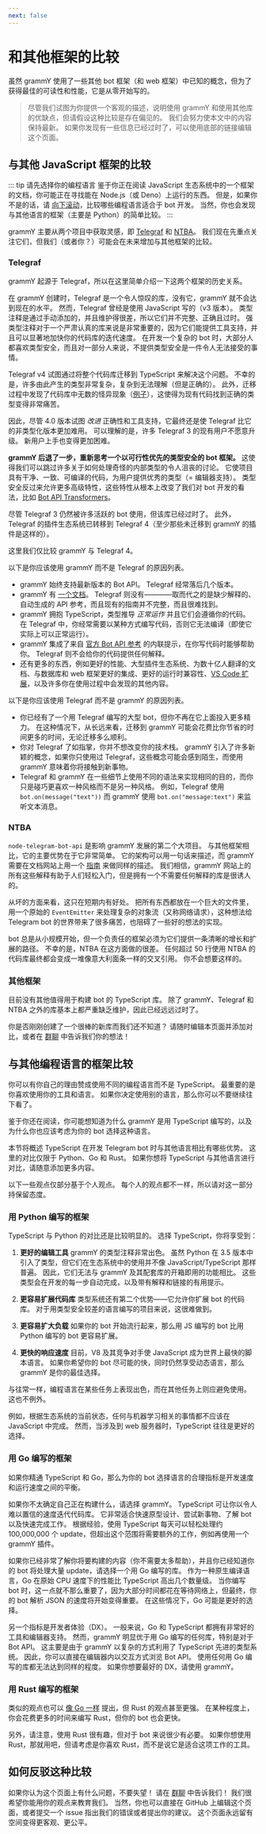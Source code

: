 ```yaml
---
next: false
---
```


# 和其他框架的比较

虽然 grammY 使用了一些其他 bot 框架（和 web 框架）中已知的概念，但为了获得最佳的可读性和性能，它是从零开始写的。

> 尽管我们试图为你提供一个客观的描述，说明使用 grammY 和使用其他库的优缺点，但请假设这种比较是存在偏见的。
> 我们会努力使本文中的内容保持最新。
> 如果你发现有一些信息已经过时了，可以使用底部的链接编辑这个页面。

## 与其他 JavaScript 框架的比较

::: tip 请先选择你的编程语言
鉴于你正在阅读 JavaScript 生态系统中的一个框架的文档，你可能正在寻找能在 Node.js（或 Deno）上运行的东西。
但是，如果你不是的话，请 [向下滚动](#与其他编程语言的框架比较)，比较哪些编程语言适合于 bot 开发。
当然，你也会发现与其他语言的框架（主要是 Python）的简单比较。
:::

grammY 主要从两个项目中获取灵感，即 [Telegraf](https://github.com/telegraf/telegraf) 和 [NTBA](https://github.com/yagop/node-telegram-bot-api)。
我们现在先重点关注它们，但我们（或者你？）可能会在未来增加与其他框架的比较。

### Telegraf

grammY 起源于 Telegraf，所以在这里简单介绍一下这两个框架的历史关系。

在 grammY 创建时，Telegraf 是一个令人惊叹的库，没有它，grammY 就不会达到现在的水平。
然而，Telegraf 曾经是使用 JavaScript 写的（v3 版本）。
类型注释是通过手动添加的，并且维护得很差，所以它们并不完整、正确且过时。
强类型注释对于一个严肃认真的库来说是非常重要的，因为它们能提供工具支持，并且可以显著地加快你的代码库的迭代速度。
在开发一个复杂的 bot 时，大部分人都喜欢类型安全，而且对一部分人来说，不提供类型安全是一件令人无法接受的事情。

Telegraf v4 试图通过将整个代码库迁移到 TypeScript 来解决这个问题。
不幸的是，许多由此产生的类型非常复杂，复杂到无法理解（但是正确的）。
此外，迁移过程中发现了代码库中无数的怪异现象（[例子](https://github.com/telegraf/telegraf/issues/1076)），这使得为现有代码找到正确的类型变得非常痛苦。

因此，尽管 4.0 版本试图 _改进_ 正确性和工具支持，它最终还是使 Telegraf 比它的非类型化版本更加难用。
可以理解的是，许多 Telegraf 3 的现有用户不愿意升级。
新用户上手也变得更加困难。

**grammY 后退了一步，重新思考一个以可行性优先的类型安全的 bot 框架。**
这使得我们可以跳过许多关于如何处理奇怪的内部类型的令人沮丧的讨论。
它使项目具有干净、一致、可编译的代码，为用户提供优秀的类型（= 编辑器支持）。
类型安全反过来允许更多高级特性，这些特性从根本上改变了我们对 bot 开发的看法，比如 [Bot API Transformers](../advanced/transformers)。

尽管 Telegraf 3 仍然被许多活跃的 bot 使用，但该库已经过时了。
此外，Telegraf 的插件生态系统已转移到 Telegraf 4（至少那些未迁移到 grammY 的插件是这样的）。

这里我们仅比较 grammY 与 Telegraf 4。

以下是你应该使用 grammY 而不是 Telegraf 的原因列表。

- grammY 始终支持最新版本的 Bot API。
  Telegraf 经常落后几个版本。
- grammY 有 [一个文档](../)。
  Telegraf 则没有————取而代之的是缺少解释的、自动生成的 API 参考，而且现有的指南并不完整，而且很难找到。
- grammY 拥抱 TypeScript，类型推导 _正常运作_ 并且它们会遵循你的代码。
  在 Telegraf 中，你经常需要以某种方式编写代码，否则它无法编译（即使它实际上可以正常运行）。
- grammY 集成了来自 [官方 Bot API 参考](https://core.telegram.org/bots/api) 的内联提示，在你写代码时能够帮助你。
  Telegraf 则不会给你的代码提供任何解释。
- 还有更多的东西，例如更好的性能、大型插件生态系统、为数十亿人翻译的文档、与数据库和 web 框架更好的集成、更好的运行时兼容性、[VS Code 扩展](https://marketplace.visualstudio.com/items?itemName=grammyjs.grammyjs)，以及许多你在使用过程中会发现的其他内容。

以下是你应该使用 Telegraf 而不是 grammY 的原因列表。

- 你已经有了一个用 Telegraf 编写的大型 bot，但你不再在它上面投入更多精力。
  在这种情况下，从长远来看，迁移到 grammY 可能会花费比你节省的时间更多的时间，无论迁移多么顺利。
- 你对 Telegraf 了如指掌，你并不想改变你的技术栈。
  grammY 引入了许多新颖的概念，如果你只使用过 Telegraf，这些概念可能会感到陌生，而使用 grammY 意味着你将接触到新事物。
- Telegraf 和 grammY 在一些细节上使用不同的语法来实现相同的目的，而你只是碰巧更喜欢一种风格而不是另一种风格。
  例如，Telegraf 使用 `bot.on(message("text"))` 而 grammY 使用 `bot.on("message:text")` 来监听文本消息。

### NTBA

`node-telegram-bot-api` 是影响 grammY 发展的第二个大项目。
与其他框架相比，它的主要优势在于它非常简单。
它的架构可以用一句话来描述，而 grammY 需要在文档网站上用一个 [指南](../guide/) 来做同样的描述。
我们相信，grammY 网站上的所有这些解释有助于人们轻松入门，但是拥有一个不需要任何解释的库是很诱人的。

从坏的方面来看，这只在短期内有好处。
把所有东西都放在一个巨大的文件里，用一个原始的 `EventEmitter` 来处理复杂的对象流（又称网络请求），这种想法给 Telegram bot 的世界带来了很多痛苦，也阻碍了一些好的想法的实现。

bot 总是从小规模开始，但一个负责任的框架必须为它们提供一条清晰的增长和扩展的路径。
不幸的是，NTBA 在这方面做的很差。
任何超过 50 行使用 NTBA 的代码库最终都会变成一堆像意大利面条一样的交叉引用。
你不会想要这样的。

### 其他框架

目前没有其他值得用于构建 bot 的 TypeScript 库。
除了 grammY、Telegraf 和 NTBA 之外的库基本上都严重缺乏维护，因此已经远远过时了。

你是否刚刚创建了一个很棒的新库而我们还不知道？
请随时编辑本页面并添加对比，或者在 [群聊](https://t.me/grammyjs) 中告诉我们你的想法！

## 与其他编程语言的框架比较

你可以有你自己的理由赞成使用不同的编程语言而不是 TypeScript。
最重要的是你喜欢使用你的工具和语言。
如果你决定使用别的语言，那么你可以不要继续往下看了。

鉴于你还在阅读，你可能想知道为什么 grammY 是用 TypeScript 编写的，以及为什么你也应该考虑为你的 bot 选择这种语言。

本节将概述 TypeScript 在开发 Telegram bot 时与其他语言相比有哪些优势。
这里的对比仅限于 Python、Go 和 Rust。
如果你想将 TypeScript 与其他语言进行对比，请随意添加更多内容。

以下一些观点仅部分基于个人观点。
每个人的观点都不一样，所以请对这一部分持保留态度。

### 用 Python 编写的框架

TypeScript 与 Python 的对比还是比较明显的。
选择 TypeScript，你将享受到：

1. **更好的编辑工具**
   grammY 的类型注释非常出色。
   虽然 Python 在 3.5 版本中引入了类型，但它们在生态系统中的使用并不像 JavaScript/TypeScript 那样普遍。
   因此，它们无法与 grammY 及其配套库的开箱即用的功能相比。
   这些类型会在开发的每一步自动完成，以及带有解释和链接的有用提示。

2. **更容易扩展代码库**
   类型系统还有第二个优势——它允许你扩展 bot 的代码库。
   对于用类型安全较差的语言编写的项目来说，这很难做到。

3. **更容易扩大负载**
   如果你的 bot 开始流行起来，那么用 JS 编写的 bot 比用 Python 编写的 bot 更容易扩展。

4. **更快的响应速度**
   目前，V8 及其竞争对手使 JavaScript 成为世界上最快的脚本语言。
   如果你希望你的 bot 尽可能的快，同时仍然享受动态语言，那么 grammY 是你的最佳选择。

与往常一样，编程语言在某些任务上表现出色，而在其他任务上则应避免使用。
这也不例外。

例如，根据生态系统的当前状态，任何与机器学习相关的事情都不应该在 JavaScript 中完成。
然而，当涉及到 web 服务器时，TypeScript 往往是更好的选择。

### 用 Go 编写的框架

如果你精通 TypeScript 和 Go，那么为你的 bot 选择语言的合理指标是开发速度和运行速度之间的平衡。

如果你不太确定自己正在构建什么，请选择 grammY。
TypeScript 可让你以令人难以置信的速度迭代代码库。
它非常适合快速原型设计、尝试新事物、了解 bot 以及快速完成工作。
根据经验，使用 TypeScript 每天可以轻松处理约 100,000,000 个 update，但超出这个范围将需要额外的工作，例如再使用一个 grammY 插件。

如果你已经非常了解你将要构建的内容（你不需要太多帮助），并且你已经知道你的 bot 将处理大量 update，请选择一个用 Go 编写的库。
作为一种原生编译语言，Go 在原始 CPU 速度下的性能比 TypeScript 高出几个数量级。
当你编写 bot 时，这一点就不那么重要了，因为大部分时间都花在等待网络上，但最终，你的 bot 解析 JSON 的速度将开始变得重要。
在这些情况下，Go 可能是更好的选择。

另一个指标是开发者体验（DX）。
一般来说，Go 和 TypeScript 都拥有非常好的工具和编辑器支持。
然而，grammY 明显优于用 Go 编写的任何库，特别是对于 Bot API。
这主要是由于 grammY 以复杂的方式利用了 TypeScript 先进的类型系统。
因此，你可以直接在编辑器内以交互方式浏览 Bot API。
使用任何用 Go 编写的库都无法达到同样的程度。
如果你想要最好的 DX，请使用 grammY。

### 用 Rust 编写的框架

类似的观点也可以 [像 Go 一样](#用-go-编写的框架) 提出，但 Rust 的观点甚至更强。
在某种程度上，你会花费更多的时间来编写 Rust，但你的 bot 也会更快。

另外，请注意，使用 Rust 很有趣，但对于 bot 来说很少有必要。
如果你想使用 Rust，那就用吧，但请考虑是你喜欢 Rust，而不是说它是适合这项工作的工具。

## 如何反驳这种比较

如果你认为这个页面上有什么问题，不要失望！
请在 [群聊](https://t.me/grammyjs) 中告诉我们！
我们很希望你能用你的观点来教育我们。
当然，你也可以直接在 GitHub 上编辑这个页面，或者提交一个 issue 指出我们的错误或者提出你的建议。
这个页面永远留有空间变得更客观、更公平。
